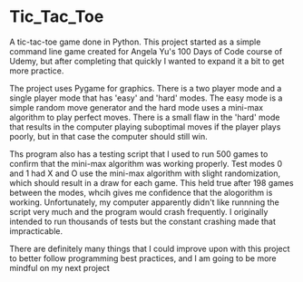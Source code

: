 # Tic_Tac_Toe

A tic-tac-toe game done in Python. This project started as a simple command line game created for Angela Yu's 100 Days of Code course of Udemy, but after completing that quickly I wanted to expand it a bit to get more practice.

The project uses Pygame for graphics. There is a two player mode and a single player mode that has 'easy' and 'hard' modes. The easy mode is a simple random move generator and the hard mode uses a mini-max algorithm to play perfect moves. There is a small flaw in the 'hard' mode that results in the computer playing suboptimal moves if the player plays poorly, but in that case the computer should still win. 

Ths program also has a testing script that I used to run 500 games to confirm that the mini-max algorithm was working properly. Test modes 0 and 1 had X and O use the mini-max algorithm with slight randomization, which should result in a draw for each game. This held true after 198 games between the modes, whcih gives me confidence that the alogorithm is working. Unfortunately, my computer apparently didn't like runnning the script very much and the program would crash frequently. I originally intended to run thousands of tests but the constant crashing made that impracticable.

There are definitely many things that I could improve upon with this project to better follow programming best practices, and I am going to be more mindful on my next project
